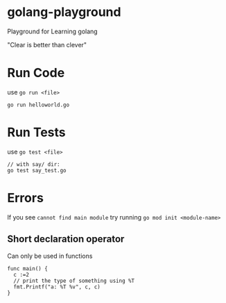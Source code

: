 # golang-playground
Playground for Learning golang

"Clear is better than clever"

# Run Code
use `go run <file>`
```
go run helloworld.go
```

# Run Tests
use `go test <file>`
```
// with say/ dir:
go test say_test.go
```

# Errors
If you see `cannot find main module` try running `go mod init <module-name>`


## Short declaration operator
Can only be used in functions
```
func main() {
  c :=2
  // print the type of something using %T
  fmt.Printf("a: %T %v", c, c)
}
```
